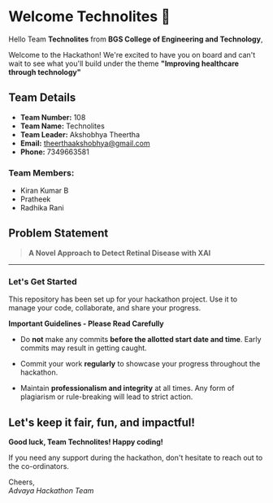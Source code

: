 # Welcome Technolites 👋

Hello Team **Technolites** from **BGS College of Engineering and Technology**,

Welcome to the Hackathon! We're excited to have you on board and can't wait to see what you'll build under the theme **"Improving healthcare through technology"** 

## Team Details

- **Team Number:** 108  
- **Team Name:** Technolites
- **Team Leader:** Akshobhya Theertha  
- **Email:** theerthaakshobhya@gmail.com  
- **Phone:** 7349663581  

### Team Members:
- Kiran Kumar B 
- Pratheek 
- Radhika Rani 

## Problem Statement

> **A Novel Approach to Detect Retinal Disease with XAI**

---

### Let's Get Started 

This repository has been set up for your hackathon project. Use it to manage your code, collaborate, and share your progress.

**Important Guidelines - Please Read Carefully**

- Do **not** make any commits **before the allotted start date and time**. Early commits may result in getting caught.
- Commit your work **regularly** to showcase your progress throughout the hackathon.

- Maintain **professionalism and integrity** at all times. Any form of plagiarism or rule-breaking will lead to strict action.

Let's keep it fair, fun, and impactful! 
---

**Good luck, Team Technolites! Happy coding!**

If you need any support during the hackathon, don't hesitate to reach out to the co-ordinators.

Cheers,  
_Advaya Hackathon Team_